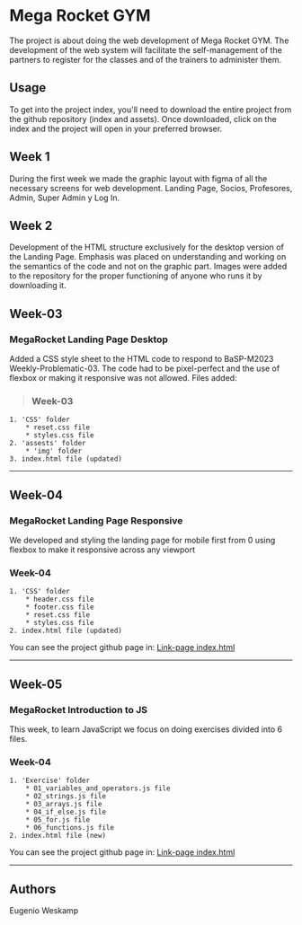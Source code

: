 # Mega Rocket GYM
The project is about doing the web development of Mega Rocket GYM.
The development of the web system will facilitate the self-management of the partners to register for the classes and of the trainers to administer them.

## Usage
To get into the project index, you'll need to download the entire project from the github repository (index and assets).
Once downloaded, click on the index and the project will open in your preferred browser.

## Week 1
During the first week we made the graphic layout with figma of all the necessary screens for web development.
Landing Page, Socios, Profesores, Admin, Super Admin y Log In.

## Week 2
Development of the HTML structure exclusively for the desktop version of the Landing Page.
Emphasis was placed on understanding and working on the semantics of the code and not on the graphic part.
Images were added to the repository for the proper functioning of anyone who runs it by downloading it.

## Week-03
### **MegaRocket Landing Page Desktop**
Added a CSS style sheet to the HTML code to respond to BaSP-M2023 Weekly-Problematic-03.
The code had to be pixel-perfect and the use of flexbox or making it responsive was not allowed.
Files added:
>### Week-03
    1. 'CSS' folder
        * reset.css file
        * styles.css file
    2. 'assests' folder
        * 'img' folder
    3. index.html file (updated)
---

## Week-04
### **MegaRocket Landing Page Responsive**
We developed and styling the landing page for mobile first from 0 using flexbox to make it responsive across any viewport
### Week-04
    1. 'CSS' folder
        * header.css file
        * footer.css file
        * reset.css file
        * styles.css file
    2. index.html file (updated)

You can see the project github page in: [Link-page index.html](https://ukiweskamp.github.io/BaSP-M2023/Week-04/index.html "Index")

---

## Week-05
### **MegaRocket Introduction to JS**
This week, to learn JavaScript we focus on doing exercises divided into 6 files.
### Week-04
    1. 'Exercise' folder
        * 01_variables_and_operators.js file
        * 02_strings.js file
        * 03_arrays.js file
        * 04_if_else.js file
        * 05_for.js file
        * 06_functions.js file
    2. index.html file (new)
You can see the project github page in: [Link-page index.html](https://ukiweskamp.github.io/BaSP-M2023/Week-05/index.html "Index")

---



## Authors
Eugenio Weskamp